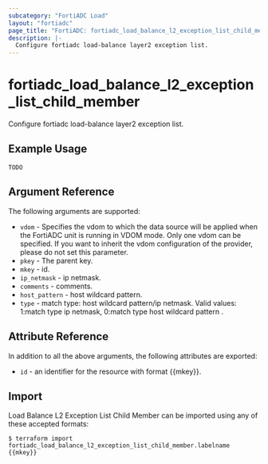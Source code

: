 ```yaml
---
subcategory: "FortiADC Load"
layout: "fortiadc"
page_title: "FortiADC: fortiadc_load_balance_l2_exception_list_child_member"
description: |-
  Configure fortiadc load-balance layer2 exception list.
---
```


# fortiadc_load_balance_l2_exception_list_child_member
Configure fortiadc load-balance layer2 exception list.

## Example Usage
```hcl
TODO
```

## Argument Reference

The following arguments are supported:

* `vdom` - Specifies the vdom to which the data source will be applied when the FortiADC unit is running in VDOM mode. Only one vdom can be specified. If you want to inherit the vdom configuration of the provider, please do not set this parameter.
* `pkey` - The parent key.
* `mkey` - id.
* `ip_netmask` - ip netmask. 
* `comments` - comments. 
* `host_pattern` - host wildcard pattern. 
* `type` - match type: host wildcard pattern/ip netmask. Valid values: 1:match type ip netmask, 0:match type host wildcard pattern .

## Attribute Reference

In addition to all the above arguments, the following attributes are exported:
* `id` - an identifier for the resource with format {{mkey}}.

## Import
 Load Balance L2 Exception List Child Member can be imported using any of these accepted formats:
```
$ terraform import fortiadc_load_balance_l2_exception_list_child_member.labelname {{mkey}}
```
